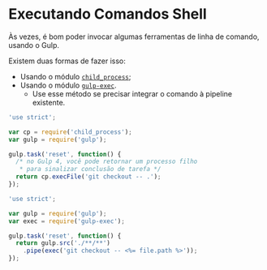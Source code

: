 # Executando Comandos Shell

Às vezes, é bom poder invocar algumas ferramentas de linha de comando, usando o Gulp.

Existem duas formas de fazer isso: 

- Usando o módulo [`child_process`](https://nodejs.org/api/child_process.html);
- Usando o módulo [`gulp-exec`](https://github.com/robrich/gulp-exec).
  - Use esse método se precisar integrar o comando à pipeline existente.

```js
'use strict';

var cp = require('child_process');
var gulp = require('gulp');

gulp.task('reset', function() {
  /* no Gulp 4, você pode retornar um processo filho
   * para sinalizar conclusão de tarefa */
  return cp.execFile('git checkout -- .');
});
```

```js
'use strict';

var gulp = require('gulp');
var exec = require('gulp-exec');

gulp.task('reset', function() {
  return gulp.src('./**/**')
    .pipe(exec('git checkout -- <%= file.path %>'));
});
```
